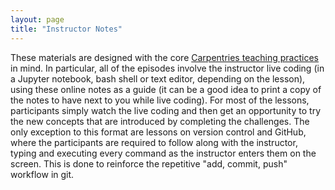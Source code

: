 ```yaml
---
layout: page
title: "Instructor Notes"
---
```


These materials are designed with the core [Carpentries teaching practices](https://carpentries.org/workshops/) in mind.
In particular, all of the episodes involve the instructor live coding
(in a Jupyter notebook, bash shell or text editor, depending on the lesson),
using these online notes as a guide
(it can be a good idea to print a copy of the notes to have next to you while live coding).
For most of the lessons, participants simply watch the live coding
and then get an opportunity to try the new concepts that are introduced by completing the challenges.
The only exception to this format are lessons on version control and GitHub,
where the participants are required to follow along with the instructor,
typing and executing every command as the instructor enters them on the screen.
This is done to reinforce the repetitive "add, commit, push" workflow in git.

